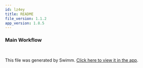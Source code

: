 ```yaml
---
id: lz4ey
title: README
file_version: 1.1.2
app_version: 1.8.5
---
```


### Main Workflow

<br/>

This file was generated by Swimm. [Click here to view it in the app](https://app.swimm.io/repos/Z2l0aHViJTNBJTNBZ211ZCUzQSUzQURBTUFDQU5FUg==/docs/lz4ey).

